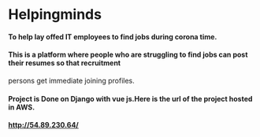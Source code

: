 # Helpingminds
#### To help lay offed  IT employees to find jobs during corona time.
#### This is a platform where people who are struggling to find jobs can post their resumes so that recruitment
persons get immediate joining profiles.

#### Project is Done on Django with vue js.Here is the url of the project hosted in AWS.

#### http://54.89.230.64/